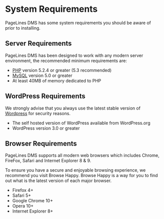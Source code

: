 # System Requirements #

PageLines DMS has some system requirements you should be aware of prior to installing.

## Server Requirements ##

PageLines DMS has been designed to work with any modern server environment, the recommended minimum requirements are:

* [PHP](http://php.net/) version 5.2.4 or greater (5.3 recommended)
* [MySQL](http://www.mysql.com/) version 5.0 or greater
* At least 40MB of memory dedicated to PHP

## WordPress Requirements ##

We strongly advise that you always use the latest stable version of [Wordpress](http://wordpress.org/ "Wordpress") for security reasons.

* The self hosted version of WordPress available from WordPress.org
* WordPress version 3.0 or greater

## Browser Requirements ##

PageLines DMS supports all modern web browsers which includes Chrome, FireFox, Safari and Internet Explorer 8 & 9.

To ensure you have a secure and enjoyable browsing experience, we recommend you visit Browse Happy. Browse Happy is a way for you to find out what is the latest version of each major browser.

* Firefox 4+
* Safari 5+
* Google Chrome 10+
* Opera 10+
* Internet Explorer 8+
